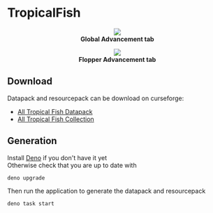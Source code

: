 # TropicalFish

<p align="center">
  <img src="https://i.imgur.com/JDq39DL.png">
  <br/><b>Global Advancement tab</b>
</p>
<p align="center">
  <img src="https://i.imgur.com/chnRo4a.png">
  <br/><b>Flopper Advancement tab</b>
</p>

## Download
Datapack and resourcepack can be download on curseforge:
* [All Tropical Fish Datapack](https://www.curseforge.com/minecraft/customization/all-tropical-fish-datapack)
* [All Tropical Fish Collection](https://www.curseforge.com/minecraft/texture-packs/all-tropical-fish-ressourcepack)

## Generation

Install [Deno](https://deno.land/#installation) if you don't have it yet\
Otherwise check that you are up to date with

```console
deno upgrade
```

Then run the application to generate the datapack and resourcepack

```console
deno task start
```
